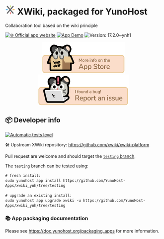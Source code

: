 <!--
N.B.: This README was automatically generated by <https://github.com/YunoHost/apps_tools/blob/main/readme_generator>
It shall NOT be edited by hand.
-->

<h1>
  <img src="https://raw.githubusercontent.com/YunoHost/apps/master/logos/xwiki.png" width="32px" alt="Logo of XWiki">
  XWiki, packaged for YunoHost
</h1>

Collaboration tool based on the wiki principle

[![🌐 Official app website](https://img.shields.io/badge/Official_app_website-darkgreen?style=for-the-badge)](https://www.xwiki.org/)
[![App Demo](https://img.shields.io/badge/App_Demo-blue?style=for-the-badge)](https://playground.xwiki.org/xwiki/bin/view/Main/WebHome)
![Version: 17.2.0~ynh1](https://img.shields.io/badge/Version-17.2.0~ynh1-rgba(0,150,0,1)?style=for-the-badge)

<div align="center">
<a href="https://apps.yunohost.org/app/xwiki"><img height="100px" src="https://github.com/YunoHost/yunohost-artwork/raw/refs/heads/main/badges/neopossum-badges/badge_more_info_on_the_appstore.svg"/></a>
<a href="https://github.com/YunoHost-Apps/xwiki_ynh/issues"><img height="100px" src="https://github.com/YunoHost/yunohost-artwork/raw/refs/heads/main/badges/neopossum-badges/badge_report_an_issue.svg"/></a>
</div>

## 📦 Developer info

[![Automatic tests level](https://apps.yunohost.org/badge/cilevel/xwiki)](https://ci-apps.yunohost.org/ci/apps/xwiki/)

🛠️ Upstream XWiki repository: <https://github.com/xwiki/xwiki-platform>

Pull request are welcome and should target the [`testing` branch](https://github.com/YunoHost-Apps/xwiki_ynh/tree/testing).

The `testing` branch can be tested using:
```
# fresh install:
sudo yunohost app install https://github.com/YunoHost-Apps/xwiki_ynh/tree/testing

# upgrade an existing install:
sudo yunohost app upgrade xwiki -u https://github.com/YunoHost-Apps/xwiki_ynh/tree/testing
```

### 📚 App packaging documentation

Please see <https://doc.yunohost.org/packaging_apps> for more information.